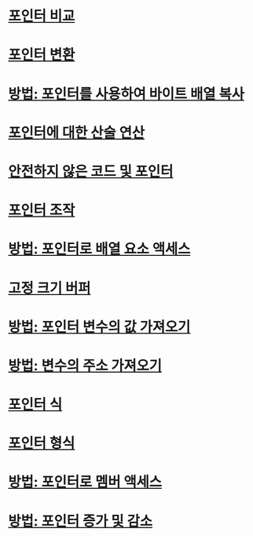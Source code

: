 # [포인터 비교](pointer-comparison.md)
# [포인터 변환](pointer-conversions.md)
# [방법: 포인터를 사용하여 바이트 배열 복사](how-to-use-pointers-to-copy-an-array-of-bytes.md)
# [포인터에 대한 산술 연산](arithmetic-operations-on-pointers.md)
# [안전하지 않은 코드 및 포인터](index.md)
# [포인터 조작](manipulating-pointers.md)
# [방법: 포인터로 배열 요소 액세스](how-to-access-an-array-element-with-a-pointer.md)
# [고정 크기 버퍼](fixed-size-buffers.md)
# [방법: 포인터 변수의 값 가져오기](how-to-obtain-the-value-of-a-pointer-variable.md)
# [방법: 변수의 주소 가져오기](how-to-obtain-the-address-of-a-variable.md)
# [포인터 식](pointer-expressions.md)
# [포인터 형식](pointer-types.md)
# [방법: 포인터로 멤버 액세스](how-to-access-a-member-with-a-pointer.md)
# [방법: 포인터 증가 및 감소](how-to-increment-and-decrement-pointers.md)
